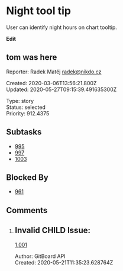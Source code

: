 # Night tool tip

User can identify night hours on chart tooltip.

**Edit**

## **tom was here**

Reporter: Radek Matěj <radek@nikdo.cz>  

Created: 2020-03-06T13:56:21.800Z  
Updated: 2020-05-27T09:15:39.491635300Z

Type: story  
Status: selected  
Priority: 912.4375

## Subtasks
- [995](995.md "Add blackest theme")
- [997](997.md "Yet another one")
- [1003](1003.md "Yet another another issue")

## Blocked By
- [961](961.md "User detail tabs")

## Comments
1.  ## Invalid CHILD Issue:
    [1,001](1,001.md "This needs to be done")

    Author: GitBoard API  
    Created: 2020-05-21T11:35:23.628764Z  
